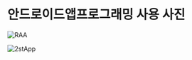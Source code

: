# 안드로이드앱프로그래밍 사용 사진

![RAA](https://user-images.githubusercontent.com/90249548/132325166-5851e8c8-7185-4f90-8171-c8f0f778ef62.jpeg)

![2stApp](https://user-images.githubusercontent.com/90249548/132991498-478fff8d-0b3e-46d9-a142-40373645e6c7.png)

